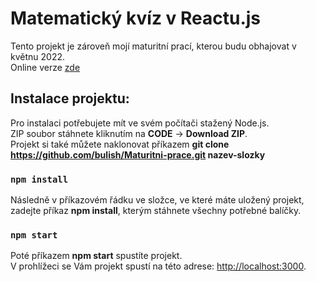# Matematický kvíz v Reactu.js

Tento projekt je zároveň mojí maturitní prací, kterou budu obhajovat v květnu 2022. \
Online verze [zde](https://matematicky-kviz.netlify.app/)

## Instalace projektu:

Pro instalaci potřebujete mít ve svém počítači stažený Node.js. \
ZIP soubor stáhnete kliknutím na **CODE** &rarr; **Download ZIP**. \
Projekt si také můžete naklonovat příkazem **git clone https://github.com/bulish/Maturitni-prace.git nazev-slozky**

### `npm install`

Následně v příkazovém řádku ve složce, ve které máte uložený projekt, zadejte příkaz **npm install**, kterým stáhnete všechny potřebné balíčky.

### `npm start`

Poté příkazem **npm start** spustíte projekt.\
V prohlížeci se Vám projekt spustí na této adrese: [http://localhost:3000](http://localhost:3000).
